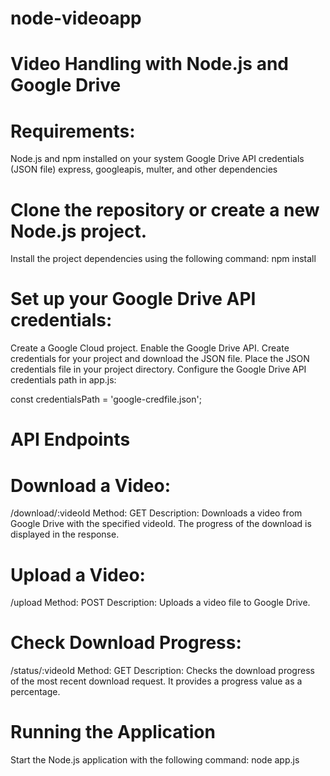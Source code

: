 # node-videoapp

# Video Handling with Node.js and Google Drive

# Requirements:
Node.js and npm installed on your system
Google Drive API credentials (JSON file)
express, googleapis, multer, and other dependencies

# Clone the repository or create a new Node.js project.
Install the project dependencies using the following command:
npm install

# Set up your Google Drive API credentials:

Create a Google Cloud project.
Enable the Google Drive API.
Create credentials for your project and download the JSON file.
Place the JSON credentials file in your project directory.
Configure the Google Drive API credentials path in app.js:

const credentialsPath = 'google-credfile.json';


# API Endpoints

# Download a Video:
/download/:videoId
Method: GET
Description: Downloads a video from Google Drive with the specified videoId. The progress of the download is displayed in the response.

# Upload a Video:
/upload
Method: POST
Description: Uploads a video file to Google Drive.

# Check Download Progress:
/status/:videoId
Method: GET
Description: Checks the download progress of the most recent download request. It provides a progress value as a percentage.


# Running the Application
Start the Node.js application with the following command:
node app.js
